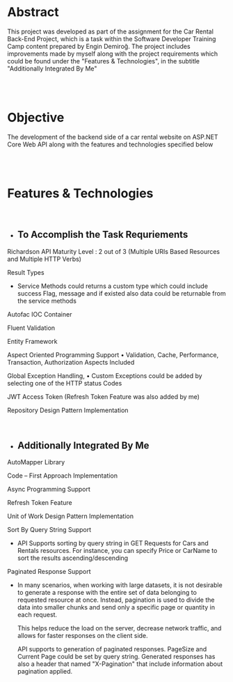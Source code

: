 # Abstract

This project was developed as part of the assignment for the Car Rental Back-End Project, which is a task within the Software Developer Training Camp content prepared by Engin Demiroğ.
The project includes improvements made by myself along with the project requirements which could be found under the "Features & Technologies", in the subtitle "Additionally Integrated By Me"

<br>
<br>

# Objective

The development of the backend side of a car rental website on ASP.NET Core Web API along with the features and technologies specified  below

<br>
<br>


# Features & Technologies

<br>


* ## To Accomplish the Task Requriements

Richardson API Maturity Level : 2 out of 3 (Multiple URIs Based Resources and Multiple HTTP Verbs)


Result Types

* Service Methods could returns a custom type which could include success Flag, message and if existed also data could be returnable from the service methods

Autofac IOC Container

Fluent Validation 

Entity Framework

Aspect Oriented Programming Support
•	Validation, Cache, Performance, Transaction, Authorization Aspects Included

Global Exception Handling, 
•	Custom Exceptions could be added by selecting one of the HTTP status Codes

JWT Access Token (Refresh Token Feature was also added by me)

Repository Design Pattern Implementation

<br> 

* ## Additionally Integrated By Me

AutoMapper Library

Code – First Approach Implementation

Async Programming Support 

Refresh Token Feature

Unit of Work Design Pattern Implementation

Sort By Query String Support

* API Supports sorting by query string in GET Requests for Cars and Rentals resources. For instance, you can specify Price or CarName to sort the results ascending/descending 

Paginated Response Support

* In many scenarios, when working with large datasets, it is not desirable to generate a response with the entire set of data belonging to requested resource at once. Instead, pagination is used to divide the data into smaller chunks and send only a specific page or quantity in each request. 

  This helps reduce the load on the server, decrease network traffic, and allows for faster responses on the client side.

  API supports to generation of paginated responses. PageSize and Current Page could be set by query string. Generated responses has also a header that named "X-Pagination" that include information about pagination applied.
